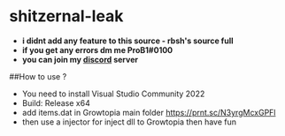 # shitzernal-leak
- **i didnt add any feature to this source - rbsh's source full**
- **if you get any errors dm me ProB1#0100**
- **you can join my [discord](https://discord.gg/8S5eBJ4cBN) server**

##How to use ?
- You need to install Visual Studio Community 2022
- Build: Release x64 
- add items.dat in Growtopia main folder https://prnt.sc/N3yrgMcxGPFl
- then use a injector for inject dll to Growtopia then have fun
